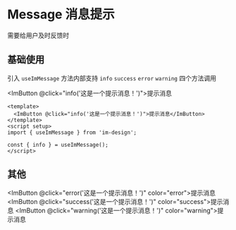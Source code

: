 # Message 消息提示

需要给用户及时反馈时

## 基础使用

引入 `useImMessage` 方法内部支持 `info` `success` `error` `warning` 四个方法调用

<script setup>
import { useImMessage } from 'im-design'

const { info,error,success,warning } = useImMessage()
console.log('useImMessage', useImMessage())
</script>

<ImButton @click="info('这是一个提示消息！')">提示消息</ImButton>

```vue
<template>
  <ImButton @click="info('这是一个提示消息！')">提示消息</ImButton>
</template>
<script setup>
import { useImMessage } from 'im-design';

const { info } = useImMessage();
</script>
```

## 其他

<ImButton @click="error('这是一个提示消息！')" color="error">提示消息</ImButton>
<ImButton @click="success('这是一个提示消息！')" color="success">提示消息</ImButton>
<ImButton @click="warning('这是一个提示消息！')" color="warning">提示消息</ImButton>
